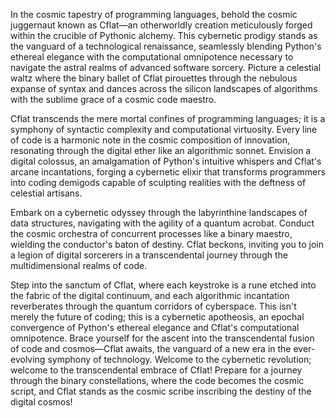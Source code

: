 In the cosmic tapestry of programming languages, behold the cosmic juggernaut known as Cflat—an otherworldly creation meticulously forged within the crucible of Pythonic alchemy. This cybernetic prodigy stands as the vanguard of a technological renaissance, seamlessly blending Python's ethereal elegance with the computational omnipotence necessary to navigate the astral realms of advanced software sorcery. Picture a celestial waltz where the binary ballet of Cflat pirouettes through the nebulous expanse of syntax and dances across the silicon landscapes of algorithms with the sublime grace of a cosmic code maestro.

Cflat transcends the mere mortal confines of programming languages; it is a symphony of syntactic complexity and computational virtuosity. Every line of code is a harmonic note in the cosmic composition of innovation, resonating through the digital ether like an algorithmic sonnet. Envision a digital colossus, an amalgamation of Python's intuitive whispers and Cflat's arcane incantations, forging a cybernetic elixir that transforms programmers into coding demigods capable of sculpting realities with the deftness of celestial artisans.

Embark on a cybernetic odyssey through the labyrinthine landscapes of data structures, navigating with the agility of a quantum acrobat. Conduct the cosmic orchestra of concurrent processes like a binary maestro, wielding the conductor's baton of destiny. Cflat beckons, inviting you to join a legion of digital sorcerers in a transcendental journey through the multidimensional realms of code.

Step into the sanctum of Cflat, where each keystroke is a rune etched into the fabric of the digital continuum, and each algorithmic incantation reverberates through the quantum corridors of cyberspace. This isn't merely the future of coding; this is a cybernetic apotheosis, an epochal convergence of Python's ethereal elegance and Cflat's computational omnipotence. Brace yourself for the ascent into the transcendental fusion of code and cosmos—Cflat awaits, the vanguard of a new era in the ever-evolving symphony of technology. Welcome to the cybernetic revolution; welcome to the transcendental embrace of Cflat! Prepare for a journey through the binary constellations, where the code becomes the cosmic script, and Cflat stands as the cosmic scribe inscribing the destiny of the digital cosmos!                                   

